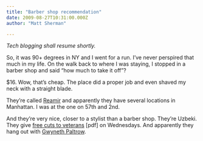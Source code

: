 ```yaml
---
title: "Barber shop recommendation"
date: 2009-08-27T10:31:00.000Z
author: "Matt Sherman"

---
```


_Tech blogging shall resume shortly._

So, it was 90+ degrees in NY and I went for a run. I’ve never perspired that much in my life. On the walk back to where I was staying, I stopped in a barber shop and said “how much to take it off”?

$16. Wow, that’s cheap. The place did a proper job and even shaved my neck with a straight blade.

They’re called [Reamir](http://www.reamir.com/) and apparently they have several locations in Manhattan. I was at the one on 57th and 2nd.

And they’re very nice, closer to a stylist than a barber shop. They’re Uzbeki. They give [free cuts to veterans](http://www.derringermedia.com/images/reamir/image16.pdf) [pdf] on Wednesdays. And apparently they hang out with [Gwyneth Paltrow](http://www.reamir.com/page_info.php?pages_id=1?osCsid=8f192ec393cd07ddee6f4f1f6a7c2250).

